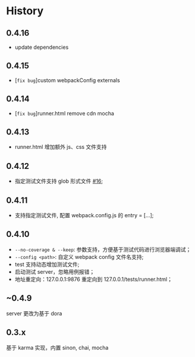 # History

## 0.4.16

- update dependencies

## 0.4.15

- [`fix bug`]custom webpackConfig externals

## 0.4.14

- [`fix bug`]runner.html remove cdn mocha

## 0.4.13

- runner.html 增加额外 js、css 文件支持

## 0.4.12

- 指定测试文件支持 glob 形式文件 [#16](https://github.com/ant-tool/atool-test/issues/16);

## 0.4.11

- 支持指定测试文件, 配置 webpack.config.js 的 entry = [...];

## 0.4.10
- `--no-coverage & --keep`: 参数支持，方便基于测试代码进行浏览器端调试；
- `--config <path>`: 自定义 webpack config 文件名支持;
- test 支持动态增加测试文件;
- 启动测试 server，忽略用例报错；
- 地址重定向：127.0.0.1:9876 重定向到 127.0.0.1/tests/runner.html；

## ~0.4.9

server 更改为基于 dora

## 0.3.x
基于 karma 实现，内置 sinon, chai, mocha
